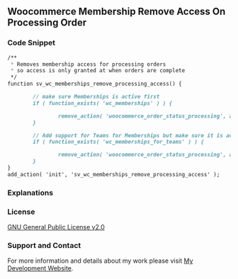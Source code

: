 ## Woocommerce Membership Remove Access On Processing Order

### Code Snippet

```markdown
/**
 * Removes membership access for processing orders
 * so access is only granted at when orders are complete
 */
function sv_wc_memberships_remove_processing_access() {

        // make sure Memberships is active first
        if ( function_exists( 'wc_memberships' ) ) {

                remove_action( 'woocommerce_order_status_processing', array( wc_memberships()->get_plans_instance(), 'grant_access_to_membership_from_order' ), 9 );
        }

        // Add support for Teams for Memberships but make sure it is active first
        if ( function_exists( 'wc_memberships_for_teams' ) ) {

                remove_action( 'woocommerce_order_status_processing', array( wc_memberships_for_teams()->get_orders_instance(), 'process_team_actions_for_order' ), 10 );
        }
}
add_action( 'init', 'sv_wc_memberships_remove_processing_access' );
```
### Explanations

### License

[GNU General Public License v2.0](https://github.com/dedewiweka/snippets/blob/main/LICENSE)


### Support and Contact

For more information and details about my work please visit [My Development Website](https://dede.wiweka.com/development).
